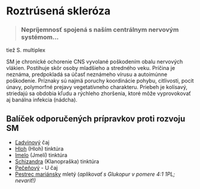 Roztrúsená skleróza
===================


> ### Nepríjemnosť spojená s naším centrálnym nervovým systémom…
> 
> 

tiež S. multiplex

SM je chronické ochorenie CNS vyvolané poškodením obalu nervových vlákien.
Postihuje skôr osoby mladšieho a stredného veku. Príčina je neznáma, predpokladá
sa účasť neznámeho vírusu a autoimúnne poškodenie. Príznaky sú najmä poruchy
koordinácie pohybu, citlivosti, pocit únavy, polymorfné prejavy vegetatívneho
charakteru. Priebeh je kolísavý, striedajú sa obdobia kľudu a rýchleho
zhoršenia, ktoré môže vyprovokovať aj banálna infekcia (nádcha).

Balíček odporučených prípravkov proti rozvoju SM
------------------------------------------------

* [Ľadvinový](../caje/ladviny) čaj
* [Hloh](../tinktury/hloh) (Hloh) tinktúra
* [Imelo](../tinktury/imelo) (Jmelí) tinktúra
* [Schizandra](../tinktury/schizandra) (Klanopraška) tinktúra
* [Pečeňový](../caje/pecenovy-u-caj) - U čaj
* [Pestrec mariánsky](../caje/pestrec) mletý (*aplikovať s Glukopur v pomere 4:1 1PL; nevariť!)*
